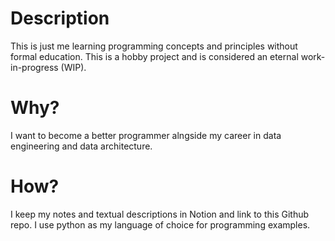 # Description
This is just me learning programming concepts and principles without formal education. This is a hobby project and is considered an eternal work-in-progress (WIP).

# Why?
I want to become a better programmer alngside my career in data engineering and data architecture.

# How?
I keep my notes and textual descriptions in Notion and link to this Github repo. I use python as my language of choice for programming examples.